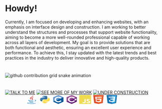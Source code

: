 
<h1>Howdy!</h1>

Currently, I am focused on developing and enhancing websites, with an emphasis on interface design and construction. I am working to better understand the structures and processes that support website functionality, aiming to become a more well-rounded professional capable of working across all layers of development. My goal is to provide solutions that are both functional and aesthetic, ensuring an excellent user experience and performance. To achieve this, I stay updated with the latest trends and best practices in the industry to deliver innovative and high-quality products. <br>

<h1></h1>

<picture align="center">
  <source media="(prefers-color-scheme: dark)" srcset="https://raw.githubusercontent.com/userMichaelS/userMichaelS/output/github-contribution-grid-snake-dark.svg">
  <source media="(prefers-color-scheme: light)" srcset="https://raw.githubusercontent.com/userMichaelS/userMichaelS/output/github-contribution-grid-snake-dark.svg">
  <img align="center" alt="github contribution grid snake animation" src="https://raw.githubusercontent.com/userMichaelS/userMichaelS/output/github-contribution-grid- snake.svg"> 
</picture>

<br>

<h1></h1>

[![TALK TO ME](https://img.shields.io/badge/TALK_TO_ME-%231a1a1a?style=flat&logo=gmail&logoColor=white)](https://www.icloud.com/michaelpcs10@icloud.com)  [![SEE MORE OF MY WORK](https://img.shields.io/badge/SEE_MORE_OF_MY_WORK-%231a1a1a?style=flat&logo=github&logoColor=white)](https://github.com/userMichaelS)‎ [![UNDER CONSTRUCTION](https://img.shields.io/badge/🔨_UNDER_CONSTRUCTION-%231a1a1a?style=flat&logo=construction&logoColor=white)](https://www.icloud.com/michaelpcs10@icloud.com) ‎ ‎‎ ‎ ‎ ‎  ‎ ‎ ‎ ‎‎ ‎ ‎ ‎ ‎ ‎ ‎ ‎  ‎ ‎ ‎‎ ‎ ‎ ‎ ‎ ‎ ‎
  ‎‎<img alt="Rafa-Csharp" height="30" width="40" src="https://raw.githubusercontent.com/devicons/devicon/master/icons/java/java-original.svg"> 
  <img alt="Rafa-Python" height="30" width="40" src="https://raw.githubusercontent.com/devicons/devicon/master/icons/python/python-original.svg">
  <img alt="Rafa-Csharp" height="30" width="40" src="https://raw.githubusercontent.com/devicons/devicon/master/icons/c/c-original.svg">
  <img alt="Rafa-Csharp" height="30" width="40" src="https://raw.githubusercontent.com/devicons/devicon/master/icons/csharp/csharp-original.svg">
  <img alt="Rafa-Js" height="30" width="40" src="https://raw.githubusercontent.com/devicons/devicon/master/icons/javascript/javascript-plain.svg">
  <img alt="Rafa-HTML" height="30" width="40" src="https://raw.githubusercontent.com/devicons/devicon/master/icons/html5/html5-original.svg">
  <img alt="Rafa-CSS" height="30" width="40" src="https://raw.githubusercontent.com/devicons/devicon/master/icons/css3/css3-original.svg"> 



  
 












